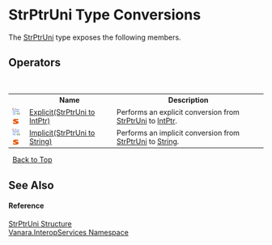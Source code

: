 # StrPtrUni Type Conversions
 

The <a href="f8f5b8d8-5eae-9d95-ae4a-a0933d4b1e31">StrPtrUni</a> type exposes the following members.


## Operators
&nbsp;<table><tr><th></th><th>Name</th><th>Description</th></tr><tr><td>![Public operator](media/puboperator.gif "Public operator")![Static member](media/static.gif "Static member")</td><td><a href="398f8731-1ab2-5224-5534-bf96bc38d3ca">Explicit(StrPtrUni to IntPtr)</a></td><td>
Performs an explicit conversion from <a href="f8f5b8d8-5eae-9d95-ae4a-a0933d4b1e31">StrPtrUni</a> to <a href="http://msdn2.microsoft.com/en-us/library/5he14kz8" target="_blank">IntPtr</a>.</td></tr><tr><td>![Public operator](media/puboperator.gif "Public operator")![Static member](media/static.gif "Static member")</td><td><a href="f843262d-b55e-903c-7406-332adec17fd8">Implicit(StrPtrUni to String)</a></td><td>
Performs an implicit conversion from <a href="f8f5b8d8-5eae-9d95-ae4a-a0933d4b1e31">StrPtrUni</a> to <a href="http://msdn2.microsoft.com/en-us/library/s1wwdcbf" target="_blank">String</a>.</td></tr></table>&nbsp;
<a href="#strptruni-type-conversions">Back to Top</a>

## See Also


#### Reference
<a href="f8f5b8d8-5eae-9d95-ae4a-a0933d4b1e31">StrPtrUni Structure</a><br /><a href="46913109-b3e0-3b59-6f7f-071f8aa90bf0">Vanara.InteropServices Namespace</a><br />